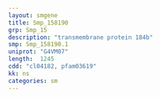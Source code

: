 ```yaml
---
layout: smgene
title: Smp_158190
grp: Smp_15
description: "transmembrane protein 184b"
smp: Smp_158190.1
uniprot: "G4VM07"
length:  1245
cdd: "cl04182, pfam03619"
kk: ns
categories: sm
---
```

